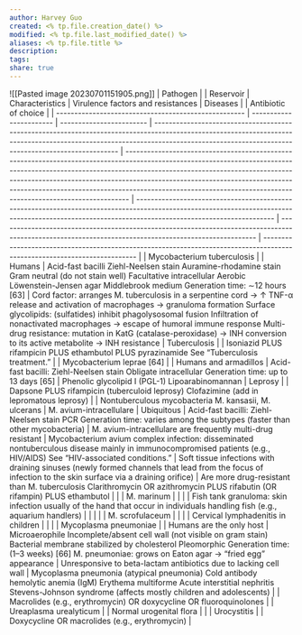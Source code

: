 ```yaml
---
author: Harvey Guo
created: <% tp.file.creation_date() %>
modified: <% tp.file.last_modified_date() %>
aliases: <% tp.file.title %>
description:
tags:
share: true
---
```


![[Pasted image 20230701151905.png]]
| Pathogen                                             |                         | Reservoir                | Characteristics                                                                                                                                                                                                                  | Virulence factors and resistances                                                                                                                                                                                                                                                                                                                                                                       | Diseases                                                                                                                                                                                           |                                                                                                                                                       | Antibiotic of choice                                                                                                      |
| ---------------------------------------------------- | ----------------------- | ------------------------ | -------------------------------------------------------------------------------------------------------------------------------------------------------------------------------------------------------------------------------- | ------------------------------------------------------------------------------------------------------------------------------------------------------------------------------------------------------------------------------------------------------------------------------------------------------------------------------------------------------------------------------------------------------- | -------------------------------------------------------------------------------------------------------------------------------------------------------------------------------------------------- | ----------------------------------------------------------------------------------------------------------------------------------------------------- | ------------------------------------------------------------------------------------------------------------------------- |
| Mycobacterium tuberculosis                           |                         | Humans                   | Acid-fast bacilli Ziehl-Neelsen stain   Auramine-rhodamine stain  Gram neutral (do not stain well)  Facultative intracellular Aerobic Löwenstein-Jensen agar Middlebrook medium Generation time: ∼12 hours  [63]                 | Cord factor: arranges M. tuberculosis in a serpentine cord → ↑ TNF-α release and activation of macrophages → granuloma formation Surface glycolipids: (sulfatides) inhibit phagolysosomal fusion Infiltration of nonactivated macrophages → escape of humoral immune response  Multi-drug resistance: mutation in KatG (catalase-peroxidase) → INH conversion to its active metabolite → INH resistance | Tuberculosis                                                                                                                                                                                       |                                                                                                                                                       | Isoniazid PLUS rifampicin PLUS ethambutol PLUS pyrazinamide See “Tuberculosis treatment.”                                 |
| Mycobacterium leprae [64]                            |                         | Humans and armadillos    | Acid-fast bacilli: Ziehl-Neelsen stain  Obligate intracellular Generation time: up to 13 days [65]                                                                                                                               | Phenolic glycolipid I (PGL-1) Lipoarabinomannan                                                                                                                                                                                                                                                                                                                                                         | Leprosy                                                                                                                                                                                            |                                                                                                                                                       | Dapsone PLUS rifampicin (tuberculoid leprosy) Clofazimine (add in lepromatous leprosy)                                    |
| Nontuberculous mycobacteria M. kansasii, M. ulcerans | M. avium-intracellulare | Ubiquitous               | Acid-fast bacilli: Ziehl-Neelsen stain PCR Generation time: varies among the subtypes (faster than other mycobacteria)                                                                                                           | M. avium-intracellulare are frequently multi-drug resistant                                                                                                                                                                                                                                                                                                                                             | Mycobacterium avium complex infection: disseminated nontuberculous disease mainly in immunocompromised patients (e.g., HIV/AIDS) See “HIV-associated conditions.”                                  | Soft tissue infections with draining sinuses (newly formed channels that lead from the focus of infection to the skin surface via a draining orifice) | Are more drug-resistant than M. tuberculosis Clarithromycin OR azithromycin PLUS rifabutin  (OR rifampin) PLUS ethambutol |
|                                                      | M. marinum              |                          |                                                                                                                                                                                                                                  |                                                                                                                                                                                                                                                                                                                                                                                                         | Fish tank granuloma: skin infection usually of the hand that occur in individuals handling fish (e.g., aquarium handlers)                                                                          |                                                                                                                                                       |                                                                                                                           |
|                                                      | M. scrofulaceum         |                          |                                                                                                                                                                                                                                  |                                                                                                                                                                                                                                                                                                                                                                                                         | Cervical lymphadenitis in children                                                                                                                                                                 |                                                                                                                                                       |                                                                                                                           |
| Mycoplasma pneumoniae                                |                         | Humans are the only host | Microaerophile Incomplete/absent cell wall (not visible on gram stain)  Bacterial membrane stabilized by cholesterol  Pleomorphic Generation time: (1–3 weeks)  [66] M. pneumoniae: grows on Eaton agar → “fried egg” appearance | Unresponsive to beta-lactam antibiotics due to lacking cell wall                                                                                                                                                                                                                                                                                                                                        | Mycoplasma pneumonia (atypical pneumonia) Cold antibody hemolytic anemia (IgM) Erythema multiforme Acute interstitial nephritis Stevens-Johnson syndrome (affects mostly children and adolescents) |                                                                                                                                                       | Macrolides (e.g., erythromycin) OR doxycycline OR fluoroquinolones                                                        |
| Ureaplasma urealyticum                               |                         | Normal urogenital flora  |                                                                                                                                                                                                                                  |                                                                                                                                                                                                                                                                                                                                                                                                         | Urocystitis                                                                                                                                                                                        |                                                                                                                                                       | Doxycycline OR macrolides (e.g., erythromycin)                                                                            |
